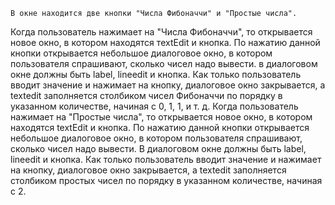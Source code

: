     В окне находится две кнопки "Числа Фибоначчи" и "Простые числа".
Когда пользователь нажимает на "Числа Фибоначчи", то открывается
новое окно, в котором находятся тextEdit и кнопка. По нажатию данной
кнопки открывается небольшое диалоговое окно, в котором пользователя
спрашивают, сколько чисел надо вывести. в диалоговом окне должны быть
label, lineedit и кнопка. Как только пользователь вводит значение и нажимает
на кнопку, диалоговое окно закрывается, а textedit заполняется столбиком
чисел Фибоначчи по порядку в указанном количестве, начиная с 0, 1, 1, и т. д.
    Когда пользователь нажимает на "Простые числа", то открывается
новое окно, в котором находятся textEdit и кнопка. По нажатию данной
кнопки открывается небольшое диалоговое окно, в котором пользователя
спрашивают, сколько чисел надо вывести. В диалоговом окне должны быть
label, lineedit и кнопка. Как только пользователь вводит значение и нажимает
на кнопку, диалоговое окно закрывается, а textedit заполняется столбиком
простых чисел по порядку в указанном количестве, начиная с 2.
